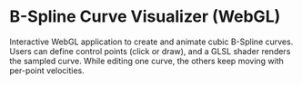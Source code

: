 # B-Spline Curve Visualizer (WebGL)

Interactive WebGL application to create and animate cubic B-Spline curves.
Users can define control points (click or draw), and a GLSL shader renders the sampled curve. While editing one curve, the others keep moving with per-point velocities.
